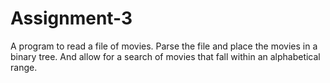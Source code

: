 # Assignment-3
A program to read a file of movies. Parse the file and place the movies in a binary tree. And allow for a search of movies that fall within an alphabetical range.
